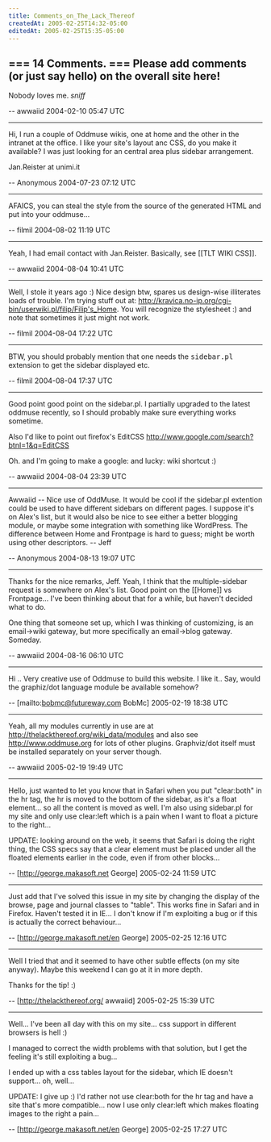 ```yaml
---
title: Comments_on_The_Lack_Thereof
createdAt: 2005-02-25T14:32-05:00
editedAt: 2005-02-25T15:35-05:00
---
```


=== 14 Comments. ===
Please add comments (or just say hello) on the overall site here!
----
Nobody loves me. *sniff*

-- awwaiid 2004-02-10 05:47 UTC

----
Hi, I run a couple of Oddmuse wikis, one at home and the other in the intranet at the office. I like your site's layout anc CSS, do you make it available? I was just looking for an central area plus sidebar arrangement.

Jan.Reister at unimi.it

-- Anonymous 2004-07-23 07:12 UTC

----
AFAICS, you can steal the style from the source of the generated HTML and put into your oddmuse...

-- filmil 2004-08-02 11:19 UTC

----
Yeah, I had email contact with Jan.Reister. Basically, see [[TLT WIKI CSS]].

-- awwaiid 2004-08-04 10:41 UTC

----
Well, I stole it years ago :) Nice design btw, spares us design-wise illiterates loads of trouble. I'm trying stuff out at: http://kravica.no-ip.org/cgi-bin/userwiki.pl/filip/Filip's_Home. You will recognize the stylesheet :) and note that sometimes it just might not work.

-- filmil 2004-08-04 17:22 UTC

----
BTW, you should probably mention that one needs the <tt>sidebar.pl</tt> extension to get the sidebar displayed etc.

-- filmil 2004-08-04 17:37 UTC

----
Good point good point on the sidebar.pl. I partially upgraded to the latest oddmuse recently, so I should probably make sure everything works sometime.

Also I'd like to point out firefox's EditCSS http://www.google.com/search?btnI=1&q=EditCSS

Oh. and I'm going to make a google: and lucky: wiki shortcut :)

-- awwaiid 2004-08-04 23:39 UTC

----
Awwaiid -- Nice use of OddMuse.  It would be cool if the sidebar.pl extention could be used to have different sidebars on different pages.  I suppose it's on Alex's list, but it would also be nice to see either a better blogging module, or maybe some integration with something like WordPress.  The difference between Home and Frontpage is hard to guess; might be worth using other descriptors. -- Jeff

-- Anonymous 2004-08-13 19:07 UTC

----
Thanks for the nice remarks, Jeff. Yeah, I think that the multiple-sidebar request is somewhere on Alex's list. Good point on the [[Home]] vs Frontpage... I've been thinking about that for a while, but haven't decided what to do.

One thing that someone set up, which I was thinking of customizing, is an email->wiki gateway, but more specifically an email->blog gateway. Someday.

-- awwaiid 2004-08-16 06:10 UTC


----

Hi .. Very creative use of Oddmuse to build this website. I like it..
Say, would the graphiz/dot language module be available somehow?

-- [mailto:bobmc@futureway.com BobMc] 2005-02-19 18:38 UTC


----

Yeah, all my modules currently in use are at http://thelackthereof.org/wiki_data/modules and also see http://www.oddmuse.org for lots of other plugins. Graphviz/dot itself must be installed separately on your server though.

-- awwaiid 2005-02-19 19:49 UTC


----

Hello, just wanted to let you know that in Safari when you put "clear:both" in the hr tag, the hr is moved to the bottom of the sidebar, as it's a float element... so all the content is moved as well. I'm also using sidebar.pl for my site and only use clear:left which is a pain when I want to float a picture to the right... 

UPDATE: looking around on the web, it seems that Safari is doing the right thing, the CSS specs say that a clear element must be placed under all the floated elements earlier in the code, even if from other blocks...

-- [http://george.makasoft.net George] 2005-02-24 11:59 UTC

----

Just add that I've solved this issue in my site by changing the display of the browse, page and journal classes to "table". This works fine in Safari and in Firefox. Haven't tested it in IE... I don't know if I'm exploiting a bug or if this is actually the correct behaviour...

-- [http://george.makasoft.net/en George] 2005-02-25 12:16 UTC


----

Well I tried that and it seemed to have other subtle effects (on my site anyway). Maybe this weekend I can go at it in more depth.

Thanks for the tip! :)

-- [http://thelackthereof.org/ awwaiid] 2005-02-25 15:39 UTC


----

Well... I've been all day with this on my site... css support in different browsers is hell :)

I managed to correct the width problems with that solution, but I get the feeling it's still exploiting a bug... 

I ended up with a css tables layout for the sidebar, which IE doesn't support... oh, well...

UPDATE: I give up :) I'd rather not use clear:both for the hr tag and have a site that's more compatible... now I use only clear:left which makes floating images to the right a pain... 

-- [http://george.makasoft.net/en George] 2005-02-25 17:27 UTC

